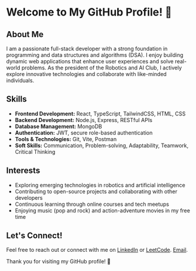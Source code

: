# Welcome to My GitHub Profile! 👋

## About Me

I am a passionate full-stack developer with a strong foundation in programming and data structures and algorithms (DSA). I enjoy building dynamic web applications that enhance user experiences and solve real-world problems. As the president of the Robotics and AI Club, I actively explore innovative technologies and collaborate with like-minded individuals.

## Skills

- **Frontend Development:** React, TypeScript, TailwindCSS, HTML, CSS
- **Backend Development:** Node.js, Express, RESTful APIs
- **Database Management:** MongoDB
- **Authentication:** JWT, secure role-based authentication
- **Tools & Technologies:** Git, Vite, Postman
- **Soft Skills:** Communication, Problem-solving, Adaptability, Teamwork, Critical Thinking

## Interests

- Exploring emerging technologies in robotics and artificial intelligence
- Contributing to open-source projects and collaborating with other developers
- Continuous learning through online courses and tech meetups
- Enjoying music (pop and rock) and action-adventure movies in my free time

## Let's Connect!

Feel free to reach out or connect with me on [LinkedIn](http://www.linkedin.com/in/R04hitverma) or [LeetCode](https://leetcode.com/u/R04hit/). [Email](Rohit.verma272727@gmail.com).

Thank you for visiting my GitHub profile! 🌟
